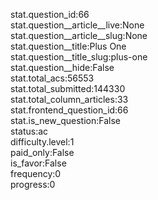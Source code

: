 stat.question_id:66  
stat.question__article__live:None  
stat.question__article__slug:None  
stat.question__title:Plus One  
stat.question__title_slug:plus-one  
stat.question__hide:False  
stat.total_acs:56553  
stat.total_submitted:144330  
stat.total_column_articles:33  
stat.frontend_question_id:66  
stat.is_new_question:False  
status:ac  
difficulty.level:1  
paid_only:False  
is_favor:False  
frequency:0  
progress:0  
